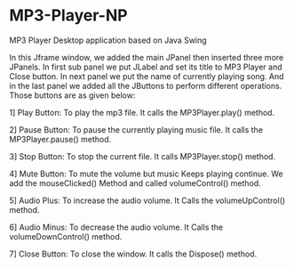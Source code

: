 # MP3-Player-NP
MP3 Player Desktop application based on Java Swing 
	
In this Jframe window, we added the main JPanel then inserted three more JPanels. In first sub panel we put JLabel and set its title to MP3 Player and Close button. In next panel we put the name of currently playing song. And in the last panel we added all the JButtons to perform different operations. Those buttons are as given below:

1] Play Button: To play the mp3 file. It calls the MP3Player.play() method.

2] Pause Button: To pause the currently playing 
music file. It calls the MP3Player.pause() method.

3] Stop Button: To stop the current file. It calls 
MP3Player.stop() method. 

4] Mute Button: To mute the volume but music 
Keeps playing continue. We add the mouseClicked() 
Method and called volumeControl() method. 

5] Audio Plus: To increase the audio volume. It 
Calls the  volumeUpControl() method.

6] Audio Minus: To decrease the audio volume. It 
Calls the  volumeDownControl() method. 

7] Close Button: To close the window. It calls the 
Dispose() method. 

